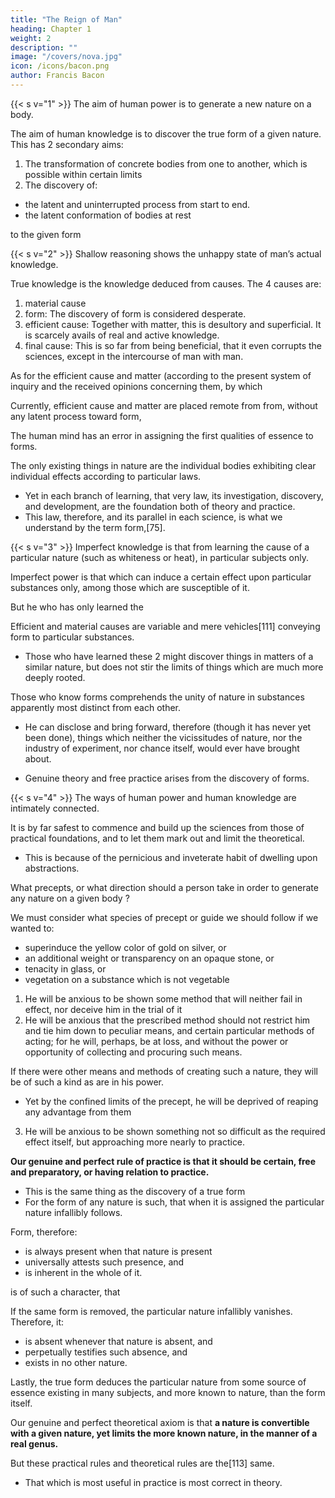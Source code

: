 ```yaml
---
title: "The Reign of Man"
heading: Chapter 1
weight: 2
description: ""
image: "/covers/nova.jpg"
icon: /icons/bacon.png
author: Francis Bacon
---
```



<!-- ON , OR THE REIGN OF MAN -->

{{< s v="1" >}} The aim of human power is to generate a new nature on a body. 

The aim of human knowledge is to discover the true form of a given nature. This has 2 secondary aims:

1. The transformation of concrete bodies from one to another, which is possible within certain limits
2. The discovery <!-- in every species of generation and motion, --> of:
- the latent and uninterrupted process from start to end. 
- the latent conformation of bodies at rest
<!--  the manifest current perception --> <!-- efficient and manifest subject matter up --> to the given form

<!--  or the nature[71] to which such nature is owing, or source from which it emanates (for these terms approach nearest to an explanation of our meaning), is the labor and discovery of  -->

<!-- ; and subordinate to these primary labors are two others of a secondary nature and inferior stamp. -->



{{< s v="2" >}} Shallow reasoning shows the unhappy state of man’s actual knowledge. 

True knowledge is the knowledge deduced from causes. The 4 causes are:

1. material cause
2. form: The discovery of form is considered desperate. 
3. efficient cause: Together with matter, this is desultory and superficial. It is scarcely avails of real and active knowledge.
4. final cause: This is so far from being beneficial, that it even corrupts the sciences, except in the intercourse of man with man. 

As for the efficient cause and matter (according to the present system of inquiry and the received opinions concerning them, by which 

Currently, efficient cause and matter are placed remote from from, without any latent process toward form, 

<!-- Nor are we unmindful of our having pointed out and corrected above the  of  -->
The human mind has an error in assigning the first qualities of essence to forms. 

<!-- Nothing exists in nature except  -->

The only existing things in nature are the individual bodies exhibiting clear individual effects according to particular laws. 
- Yet in each branch of learning, that very law, its investigation, discovery, and development, are the foundation both of theory and practice. 
- This law, therefore, and its parallel in each science, is what we understand by the term form,[75]. 

<!-- adopting that word because it has grown into common use, and is of familiar occurrence. -->


{{< s v="3" >}} Imperfect knowledge is that from learning the cause of a particular nature (such as whiteness or heat), in particular subjects only. 

Imperfect power is that which can induce a certain effect upon particular substances only, among those which are susceptible of it. 

But he who has only learned the 

Efficient and material causes are variable and mere vehicles[111] conveying form to particular substances. 
- Those who have learned these 2 might discover things in matters of a similar nature, but does not stir the limits of things which are much more deeply rooted. 

Those who know forms comprehends the unity of nature in substances apparently most distinct from each other. 
- He can disclose and bring forward, therefore (though it has never yet been done), things which neither the vicissitudes of nature, nor the industry of experiment, nor chance itself, would ever have brought about.
<!-- , and which would forever have escaped man’s thoughts;  --> 
- Genuine theory and free practice arises from the discovery of forms.


{{< s v="4" >}} <!-- Although there is a most , and almost an identity between the ways of  --> The ways of human power and human knowledge are intimately connected. 

It is by far safest to commence and build up the sciences from those of practical foundations, and to let them mark out and limit the theoretical.
- This is because of the pernicious and inveterate habit of dwelling upon abstractions.

What precepts, or what direction should a person take <!-- would most desire --> in order to generate <!-- and superinduce --> any nature on a given body <!-- in the plainest language -->?
 
We must consider what species of precept or guide we should follow if we wanted to:
-  superinduce the yellow color of gold on silver, or
- an additional weight or transparency on an opaque stone, or
- tenacity in glass, or
- vegetation on a substance which is not vegetable

1. He will be anxious to be shown some method that will neither fail in effect, nor deceive him in the trial of it
2. He will be anxious that the prescribed method should not restrict him and tie him down to peculiar means, and certain particular methods of acting; for he will, perhaps, be at loss, and without the power or opportunity of collecting and procuring such means. 

If there were other means and methods of creating such a nature, they will be of such a kind as are in his power. 
- Yet by the confined limits of the precept, he will be deprived of reaping any advantage from them

3. He will be anxious to be shown something not so difficult as the required effect itself, but approaching more nearly to practice.

**Our genuine and perfect rule of practice is that it should be certain, free and preparatory, or having relation to practice.** 
- This is the same thing as the discovery of a true form
- For the form of any nature is such, that when it is assigned the particular nature infallibly follows. 

Form, therefore:
- is always present when that nature is present
- universally attests such presence, and
- is inherent in the whole of it.

 is of such a character, that 

If the same form is removed, the particular nature infallibly vanishes. Therefore, it:
- is absent whenever that nature is absent, and
- perpetually testifies such absence, and
- exists in no other nature. 

Lastly, the true form deduces the particular nature from some source of essence existing in many subjects, and more known <!-- (as they term it) --> to nature, than the form itself.

<!-- Such, then, is our determination and rule with regard to a  -->

Our genuine and perfect theoretical axiom is that **a nature is convertible with a given nature, yet limits the more known nature, in the manner of a real genus.** 

But these practical rules and theoretical rules are the[113] same. 
- That which is most useful in practice is most correct in theory.
